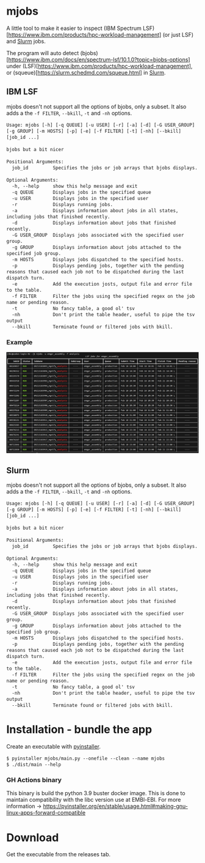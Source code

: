 # mjobs

A little tool to make it easier to inspect (IBM Spectrum LSF)[https://www.ibm.com/products/hpc-workload-management] (or just LSF) and [Slurm](https://slurm.schedmd.com/) jobs.

The program will auto detect (bjobs)[https://www.ibm.com/docs/en/spectrum-lsf/10.1.0?topic=bjobs-options] under (LSF)[https://www.ibm.com/products/hpc-workload-management], or (squeue)[https://slurm.schedmd.com/squeue.html] in [Slurm](https://slurm.schedmd.com/).

## IBM LSF

mjobs doesn't not support all the options of bjobs, only a subset. It also adds a the `-f FILTER`, `--bkill`, `-t` and `-nh` options.

```shell
Usage: mjobs [-h] [-q QUEUE] [-u USER] [-r] [-a] [-d] [-G USER_GROUP] [-g GROUP] [-m HOSTS] [-p] [-e] [-f FILTER] [-t] [-nh] [--bkill] [job_id ...]

bjobs but a bit nicer

Positional Arguments:
  job_id         Specifies the jobs or job arrays that bjobs displays.

Optional Arguments:
  -h, --help     show this help message and exit
  -q QUEUE       Displays jobs in the specified queue
  -u USER        Displays jobs in the specified user
  -r             Displays running jobs.
  -a             Displays information about jobs in all states, including jobs that finished recently.
  -d             Displays information about jobs that finished recently.
  -G USER_GROUP  Displays jobs associated with the specified user group.
  -g GROUP       Displays information about jobs attached to the specified job group.
  -m HOSTS       Displays jobs dispatched to the specified hosts.
  -p             Displays pending jobs, together with the pending reasons that caused each job not to be dispatched during the last dispatch turn.
  -e             Add the execution josts, output file and error file to the table.
  -f FILTER      Filter the jobs using the specified regex on the job name or pending reason.
  -t             No fancy table, a good ol' tsv
  -nh            Don't print the table header, useful to pipe the tsv output
  --bkill        Terminate found or filtered jobs with bkill.

```

### Example

![Alt text](images/mjobs-example.png?raw=true "mjobs example")

## Slurm

mjobs doesn't not support all the options of bjobs, only a subset. It also adds a the `-f FILTER`, `--bkill`, `-t` and `-nh` options.

```shell
Usage: mjobs [-h] [-q QUEUE] [-u USER] [-r] [-a] [-d] [-G USER_GROUP] [-g GROUP] [-m HOSTS] [-p] [-e] [-f FILTER] [-t] [-nh] [--bkill] [job_id ...]

bjobs but a bit nicer

Positional Arguments:
  job_id         Specifies the jobs or job arrays that bjobs displays.

Optional Arguments:
  -h, --help     show this help message and exit
  -q QUEUE       Displays jobs in the specified queue
  -u USER        Displays jobs in the specified user
  -r             Displays running jobs.
  -a             Displays information about jobs in all states, including jobs that finished recently.
  -d             Displays information about jobs that finished recently.
  -G USER_GROUP  Displays jobs associated with the specified user group.
  -g GROUP       Displays information about jobs attached to the specified job group.
  -m HOSTS       Displays jobs dispatched to the specified hosts.
  -p             Displays pending jobs, together with the pending reasons that caused each job not to be dispatched during the last dispatch turn.
  -e             Add the execution josts, output file and error file to the table.
  -f FILTER      Filter the jobs using the specified regex on the job name or pending reason.
  -t             No fancy table, a good ol' tsv
  -nh            Don't print the table header, useful to pipe the tsv output
  --bkill        Terminate found or filtered jobs with bkill.

```

# Installation - bundle the app

Create an executable with [pyinstaller](https://pyinstaller.readthedocs.io).

```shell
$ pyinstaller mjobs/main.py --onefile --clean --name mjobs
$ ./dist/main --help
```

### GH Actions binary

This binary is build the python 3.9 buster docker image. This is done to maintain compatibility with the libc version use at EMBl-EBI. For more information -> https://pyinstaller.org/en/stable/usage.html#making-gnu-linux-apps-forward-compatible


# Download

Get the executable from the releases tab.
